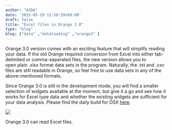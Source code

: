 ```yaml
---
author: "AJDA"
date: '2015-05-29 11:58:39+00:00'
draft: false
title: "Excel files in Orange 3.0"
type: "blog"
blog: ["data" ,"dataloading" ,"orange3" ]
---
```


Orange 3.0 version comes with an exciting feature that will simplify reading your data. If the old Orange required conversion from Excel into either tab-delimited or comma-separated files, the new version allows you to open plain .xlsx format data sets in the program. Naturally, the .txt and .csv files are still readable in Orange, so feel free to use data sets in any of the above-mentioned formats.

Since Orange 3.0 is still in the development mode, you will find a smaller selection of widgets available at the moment, but give it a go and see how it works for Excel type data and whether the existing widgets are sufficient for your data analysis. Please find the daily build for OSX [here](http://orange.biolab.si/orange3/).



![](/images/2015/05/blog2-compile.png)

Orange 3.0 can read Excel files.
